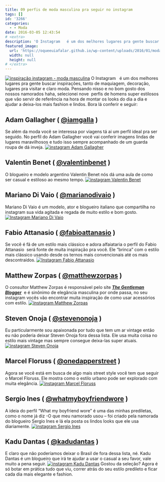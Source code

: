 ```yaml
---
title: 09 perfis de moda masculina pra seguir no instagram
tags: []
id: '3266'
categories:
  - - Moda
date: 2016-03-05 12:43:54
# <extra>
description: 'O Instagram   é um dos melhores lugares pra gente buscar inspirações, tanto de maquiagem, decoração, lugares pra visitar e claro moda. Pensando nisso e no bom gosto dos nossos namorados haha, selecionei nove  perfis de homens super estilosos que vão servir de referência na hora de montar os looks do dia a dia e ajudar a deixa-los mais fashion e lindos. Bora lá conferir e seguir: Adam Gallagher ( @iamgalla ) Se além da moda você se interessa por viagens tá ai um perfil ideal pra ser seguido. No perfil do Adam Gallagher você vai conferir imagens lindas de lugares maravilhosos e tudo isso sempre acompanhado de um guarda roupa de dá inveja. Valentin Benet ( @valentinbenet ) O blogueiro e modelo argentino Valentin Benet nós dá uma aula de como ser casual e estiloso ao mesmo tempo. Mariano &hellip;'
featured_image: 
  url: 'https://oqueeuiafalar.github.io/wp-content/uploads/2016/01/moda-masculina-instagram.jpg'
  width: null
  height: null
# </extra>
---
```


[![inspiração instagram - moda masculina](/wp-content/uploads/2016/01/moda-masculina-instagram.jpg)](/wp-content/uploads/2016/01/moda-masculina-instagram.jpg) O Instagram   é um dos melhores lugares pra gente buscar inspirações, tanto de maquiagem, decoração, lugares pra visitar e claro moda. Pensando nisso e no bom gosto dos nossos namorados haha, selecionei nove  perfis de homens super estilosos que vão servir de referência na hora de montar os looks do dia a dia e ajudar a deixa-los mais fashion e lindos. Bora lá conferir e seguir:

## Adam Gallagher ( **[@iamgalla](https://www.instagram.com/iamgalla/)** )

Se além da moda você se interessa por viagens tá ai um perfil ideal pra ser seguido. No perfil do Adam Gallagher você vai conferir imagens lindas de lugares maravilhosos e tudo isso sempre acompanhado de um guarda roupa de dá inveja. [![instagram Adam Gallagher](/wp-content/uploads/2016/01/Adam-Gallagher-@iamgalla-.jpg)](/wp-content/uploads/2016/01/Adam-Gallagher-@iamgalla-.jpg)

## **Valentin Benet ( [@valentinbenet](https://www.instagram.com/valentinbenet/) )**

O blogueiro e modelo argentino Valentin Benet nós dá uma aula de como ser casual e estiloso ao mesmo tempo. [![instagram Valentin Benet](/wp-content/uploads/2016/01/Valentin-Benet-@valentinbenet-.jpg)](/wp-content/uploads/2016/01/Valentin-Benet-@valentinbenet-.jpg)

## **Mariano Di Vaio ( [@marianodivaio](https://www.instagram.com/marianodivaio/) )**

Mariano Di Vaio é um modelo, ator e blogueiro italiano que compartilha no instagram sua vida agitada e regada de muito estilo e bom gosto. [![Instagram Mariano Di Vaio](/wp-content/uploads/2016/01/Mariano-Di-Vaio.jpg)](/wp-content/uploads/2016/01/Mariano-Di-Vaio.jpg)

## **Fabio Attanasio ( [@fabioattanasio](https://www.instagram.com/fabioattanasio/) )**

Se você é fã de um estilo mais clássico e adora alfaiataria o perfil do Fabio Attanasio  será fonte de muita inspiração pra você. Ele “brinca” com o estilo mais clássico usando desde os ternos mais convencionais até os mais descontraídos. [![Instagram Fabio Attanasio](/wp-content/uploads/2016/01/Fabio-Attanasio.jpg)](/wp-content/uploads/2016/01/Fabio-Attanasio.jpg)

## **Matthew Zorpas ( [@matthewzorpas](https://www.instagram.com/matthewzorpas/) )**

O consultor Matthew Zorpas é responsável pelo site **_[The Gentleman](http://www.thegentlemanblogger.com/) [Blogger](http://www.thegentlemanblogger.com/)_**  e é sinônimo de elegância masculina por onde passa, no seu instagram vocês vão encontrar muita inspiração de como usar acessórios com estilo. [![instagram Matthew Zorpas](/wp-content/uploads/2016/01/Matthew-Zorpas.jpg)](/wp-content/uploads/2016/01/Matthew-Zorpas.jpg)

## **Steven Onoja ( [@stevenonoja](https://www.instagram.com/stevenonoja/) )**

Eu particularmente sou apaixonada por tudo que tem um ar vintage então eu não poderia deixar Steven Onoja fora dessa lista. Ele usa muita coisa no estilo mais vintage mas sempre consegue deixa-las super atuais. [![instagram Steven Onoja](/wp-content/uploads/2016/01/Steven-Onoja.jpg)](/wp-content/uploads/2016/01/Steven-Onoja.jpg)

## **Marcel Floruss ( [@onedapperstreet](https://www.instagram.com/onedapperstreet/) )**

Agora se você está em busca de algo mais street style você tem que seguir o Marcel Floruss. Ele mostra como o estilo urbano pode ser explorado com muita elegância. [![instagram Marcel Floruss](/wp-content/uploads/2016/01/Marcel-Floruss-.jpg)](/wp-content/uploads/2016/01/Marcel-Floruss-.jpg)

## **Sergio Ines ( [@whatmyboyfriendwore](https://www.instagram.com/whatmyboyfriendwore/) )**

A ideia do perfil “What my boyfriend wore” é uma das minhas prediletas, como o nome já diz -O que meu namorado usou – foi criado pela namorada do blogueiro Sergio Ines e lá ela posta os lindos looks que ele usa diariamente. [![instagram Sergio Ines](/wp-content/uploads/2016/01/Sergio-Ines-.jpg)](/wp-content/uploads/2016/01/Sergio-Ines-.jpg)

## **Kadu Dantas ( [@kadudantas](https://www.instagram.com/kadudantas/) )**

E claro que não poderíamos deixar o Brasil de fora dessa lista, né. Kadu Dantas é um blogueiro que irá te ajudar a usar o casual a seu favor, vale muito a pena seguir. [![instagram Kadu Dantas](/wp-content/uploads/2016/01/kadu-dantas.jpg)](/wp-content/uploads/2016/01/kadu-dantas.jpg) Gostou da seleção? Agora é só botar em prática tudo que viu, correr atrás do seu estilo predileto e ficar cada dia mais elegante e fashion.
